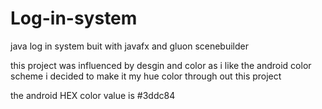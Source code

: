 # Log-in-system
java log in system buit with javafx and gluon scenebuilder

this project was influenced by desgin and color as i like the android color scheme i decided to make it my hue color through out this project

the android HEX color value is #3ddc84 


